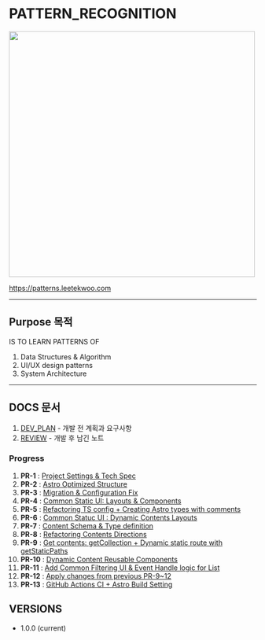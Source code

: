 # PATTERN_RECOGNITION
<img width="500px" src="https://asset.leetekwoo.com/art/pattern-recognition.jpg"/>

https://patterns.leetekwoo.com

---
## Purpose 목적
IS TO LEARN PATTERNS OF
1. Data Structures & Algorithm 
2. UI/UX design patterns
3. System Architecture

---
## DOCS 문서
1. [DEV_PLAN](docs/DEV_PLAN.md) - 개발 전 계획과 요구사항
2. [REVIEW](docs/REVIEW.md) - 개발 후 남긴 노트

### Progress
1. **PR-1** : [Project Settings & Tech Spec](https://github.com/0teklee/pattern-recognition/pull/1)
2. **PR-2** : [Astro Optimized Structure](https://github.com/0teklee/pattern-recognition/pull/2)
3. **PR-3** : [Migration & Configuration Fix](https://github.com/0teklee/pattern-recognition/pull/3)
4. **PR-4** : [Common Static UI: Layouts & Components](https://github.com/0teklee/pattern-recognition/pull/4)
5. **PR-5** : [Refactoring TS config + Creating Astro types with comments](https://github.com/0teklee/pattern-recognition/pull/5)
6. **PR-6** : [Common Statuc UI : Dynamic Contents Layouts](https://github.com/0teklee/pattern-recognition/pull/6)
7. **PR-7** : [Content Schema & Type definition](https://github.com/0teklee/pattern-recognition/pull/7)
8. **PR-8** : [Refactoring Contents Directions](https://github.com/0teklee/pattern-recognition/pull/8)
9. **PR-9** : [Get contents: getCollection + Dynamic static route with getStaticPaths](https://github.com/0teklee/pattern-recognition/pull/9)
10. **PR-10** : [Dynamic Content Reusable Components](https://github.com/0teklee/pattern-recognition/pull/10)
11. **PR-11** : [Add Common Filtering UI & Event Handle logic for List](https://github.com/0teklee/pattern-recognition/pull/11)
12. **PR-12** : [Apply changes from previous PR-9~12](https://github.com/0teklee/pattern-recognition/pull/12)
13. **PR-13** : [GitHub Actions CI + Astro Build Setting](https://github.com/0teklee/pattern-recognition/pull/13)


## VERSIONS

- 1.0.0 (current)
